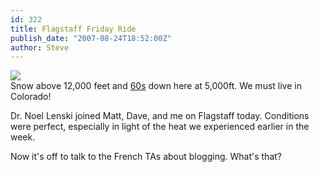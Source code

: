 ```yaml
---
id: 322
title: Flagstaff Friday Ride
publish_date: "2007-08-24T18:52:00Z"
author: Steve
---
```

![](http://www.flagstafffrenzy.org/wp-content/uploads/2007/08/august-snow.jpg)  
Snow above 12,000 feet and [60s](http://foehn.colorado.edu/weather/atoc1/PAOSweather20070824.html) down here at 5,000ft. We must live in Colorado!

Dr. Noel Lenski joined Matt, Dave, and me on Flagstaff today. Conditions were perfect, especially in light of the heat we experienced earlier in the week.

Now it's off to talk to the French TAs about blogging. What's that?
